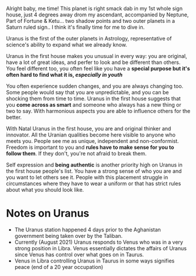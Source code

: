 Alright baby, me time! This planet is right smack dab in my 1st whole sign house, just 4 degrees away drom my ascendant, accompanied by Neptune, Part of Fortune & Ketu... two shadow points and two outer planets in a Saturn ruled sign.. I think it's finally time for me to dive in.

Uranus is the first of the outer planets in Astrology, representative of science's ability to expand what we already know.

Uranus in the first house makes you unusual in every way: you are original, have a lot of great ideas, and perfer to look and be different than others. You feel different too, you often feel like you have a **special purpose but it's often hard to find what it is, _especially in youth_**

You often experience sudden changes, and you are always changing too. Some people would say that you are unpredictable, and you can be shocking them from time to time. Uranus in the first house suggests that you **come across as smart** and someone who always has a new thing or two to say. With harmonious aspects you are able to influence others for the better.

With Natal Uranus in the first house, you are and original thinker and innovator. All the Uranian qualities become here visible to anyone who meets you. People see me as unique, independent and non-conformist. Freedom is important to you and **rules have to make sense for you to follow them**. If they don't, you're not afraid to break them.

Self expression and **being authentic** is another priority high on Uranus in the first house people's list. You have a strong sense of who you are and you want to let others see it. People with this placement struggle in circumstances where they have to wear a uniform or that has strict rules about what you should look like.

# Notes on Uranus

-   The Uranus station happened 4 days prior to the Aghanistan government being taken over by the Taliban.
-   Currently (August 2021) Uranus responds to Venus who was in a very strong position in Libra. Venus essentially dictates the affairs of Uranus since Venus has control over what goes on in Taurus.
-   Venus in Libra controlling Uranus in Taurus in some ways signifies peace (end of a 20 year occupation)